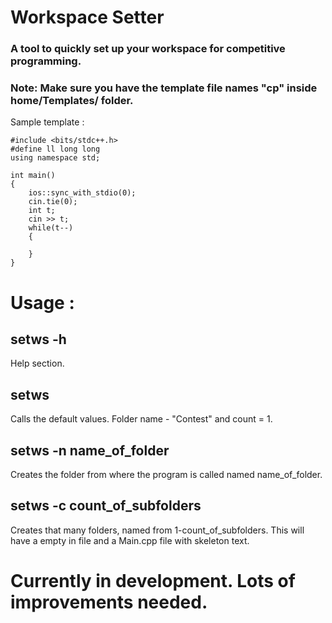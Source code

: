 # Workspace Setter

### A tool to quickly set up your workspace for competitive programming.

### Note: Make sure you have the template file names "cp" inside home/Templates/ folder.

Sample template :
```
#include <bits/stdc++.h>
#define ll long long
using namespace std;

int main()
{
	ios::sync_with_stdio(0);
	cin.tie(0);
	int t;
	cin >> t;
	while(t--)
	{
		
	}
}
```

# Usage :

## __setws -h__
Help section.

## __setws__
Calls the default values. Folder name - "Contest" and count = 1.

## __setws -n name_of_folder__
Creates the folder from where the program is called named name_of_folder.

## __setws -c count_of_subfolders__
Creates that many folders, named from 1-count_of_subfolders.
This will have a empty in file and a Main.cpp file with skeleton text.

# Currently in development. Lots of improvements needed.